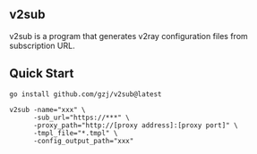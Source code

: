 ## v2sub

v2sub is a program that generates v2ray configuration files from subscription URL.

## Quick Start
```
go install github.com/gzj/v2sub@latest

v2sub -name="xxx" \
      -sub_url="https://***" \
      -proxy_path="http://[proxy address]:[proxy port]" \
      -tmpl_file="*.tmpl" \
      -config_output_path="xxx"
```
